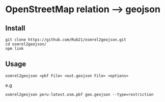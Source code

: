 # OpenStreetMap relation --> geojson

## Install

```
git clone https://github.com/Rub21/osmrel2geojson.git
cd osmrel2geojson/
npm link
```
## Usage

```
osmrel2geojson <pbf File> <out.geojson File> <options>
```

e.g

```
osmrel2geojson peru-latest.osm.pbf geo.geojson --type=restriction

```